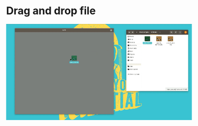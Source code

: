 # Drag and drop file
![](https://github.com/ibaykoc/kameExamples/blob/master/DragDropOBJ/DragDropOBJDemo.gif)
